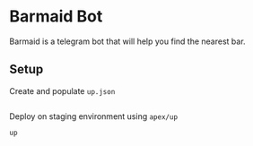 # Barmaid Bot

Barmaid is a telegram bot that will help you find the nearest bar.

## Setup

Create and populate `up.json`

```shell

```

Deploy on staging environment using `apex/up`

```shell
up
```
